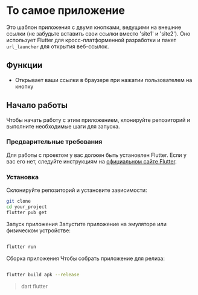 # То самое приложение

Это шаблон приложения с двумя кнопками, ведущими на внешние ссылки (не забудьте вставить свои ссылки вместо 'site1' и 'site2'). Оно использует Flutter для кросс-платформенной разработки и пакет `url_launcher` для открытия веб-ссылок.

## Функции

- Открывает ваши ссылки в браузере при нажатии пользователем на кнопку

## Начало работы

Чтобы начать работу с этим приложением, клонируйте репозиторий и выполните необходимые шаги для запуска.

### Предварительные требования

Для работы с проектом у вас должен быть установлен Flutter. Если у вас его нет, следуйте инструкциям на [официальном сайте Flutter](https://flutter.dev/docs/get-started/install).

### Установка

Склонируйте репозиторий и установите зависимости:

```sh
git clone 
cd your_project
flutter pub get
```

Запуск приложения
Запустите приложение на эмуляторе или физическом устройстве:
```sh

flutter run
```

Сборка приложения
Чтобы собрать приложение для релиза:
```sh

flutter build apk --release
```
>dart
>flutter
